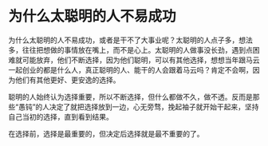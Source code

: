 # 为什么太聪明的人不易成功

为什么太聪明的人不易成功，或者是干不了大事业呢？太聪明的人点子多，想法多，往往把想做的事情放在嘴上，而不是心上。太聪明的人做事没长劲，遇到点困难就可能放弃，他们不断选择，因为他们聪明，可以有其他选择，想想当年跟马云一起创业的都是什么人，真正聪明的人、能干的人会跟着马云吗？肯定不会啊，因为他们有其他更好、更安逸的选择。 

聪明的人始终认为选择重要，所以不断选择，但什么都做不久，做不透。反而是那些“愚钝”的人决定了就把选择放到一边，心无旁骛，挽起袖子就开始干起来，坚持自己当初的选择，直到看到结果。 

在选择前，选择是最重要的，但决定后选择就是最不重要的了。
